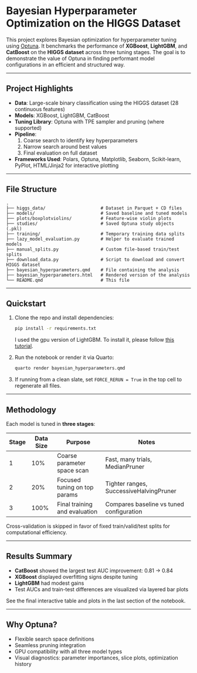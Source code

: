 # Bayesian Hyperparameter Optimization on the HIGGS Dataset

This project explores Bayesian optimization for hyperparameter tuning using [Optuna](https://optuna.org/). It benchmarks the performance of **XGBoost**, **LightGBM**, and **CatBoost** on the **HIGGS dataset** across three tuning stages. The goal is to demonstrate the value of Optuna in finding performant model configurations in an efficient and structured way.

---

## Project Highlights

- **Data**: Large-scale binary classification using the HIGGS dataset (28 continuous features)
- **Models**: XGBoost, LightGBM, CatBoost
- **Tuning Library**: Optuna with TPE sampler and pruning (where supported)
- **Pipeline**:
  1. Coarse search to identify key hyperparameters
  2. Narrow search around best values
  3. Final evaluation on full dataset
- **Frameworks Used**: Polars, Optuna, Matplotlib, Seaborn, Scikit-learn, PyPlot, HTML/Jinja2 for interactive plotting

---

## File Structure

```
.
├── higgs_data/                     # Dataset in Parquet + CD files
├── models/                         # Saved baseline and tuned models
├── plots/boxplotviolins/           # Feature-wise violin plots
├── studies/                        # Saved Optuna study objects (.pkl)
├── training/                       # Temporary training data splits
├── lazy_model_evaluation.py        # Helper to evaluate trained models
├── manual_splits.py                # Custom file-based train/test splits
├── download_data.py                # Script to download and convert HIGGS dataset
├── bayesian_hyperparameters.qmd    # File containing the analysis
├── bayesian_hyperparameters.html   # Rendered version of the analysis
└── README.qmd                      # This file
```

---

## Quickstart

1. Clone the repo and install dependencies:

   ```bash
   pip install -r requirements.txt
   ```

   I used the gpu version of LightGBM. To install it, please follow [this tutorial](https://lightgbm.readthedocs.io/en/latest/GPU-Tutorial.html).

2. Run the notebook or render it via Quarto:

   ```bash
   quarto render bayesian_hyperparameters.qmd
   ```

3. If running from a clean slate, set `FORCE_RERUN = True` in the top cell to regenerate all files.

---

## Methodology

Each model is tuned in **three stages**:

| Stage | Data Size | Purpose                         | Notes                                     |
|-------|-----------|----------------------------------|-------------------------------------------|
| 1     | 10%       | Coarse parameter space scan      | Fast, many trials, MedianPruner           |
| 2     | 20%       | Focused tuning on top params     | Tighter ranges, SuccessiveHalvingPruner   |
| 3     | 100%      | Final training and evaluation    | Compares baseline vs tuned configuration  |

Cross-validation is skipped in favor of fixed train/valid/test splits for computational efficiency.

---

## Results Summary

- **CatBoost** showed the largest test AUC improvement: 0.81 → 0.84
- **XGBoost** displayed overfitting signs despite tuning
- **LightGBM** had modest gains
- Test AUCs and train-test differences are visualized via layered bar plots

See the final interactive table and plots in the last section of the notebook.

---

## Why Optuna?

- Flexible search space definitions
- Seamless pruning integration
- GPU compatibility with all three model types
- Visual diagnostics: parameter importances, slice plots, optimization history
